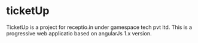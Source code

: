 # ticketUp
TicketUp is a project for receptio.in under gamespace tech pvt ltd.
This is a progressive web applicatio based on angularJs 1.x version.
